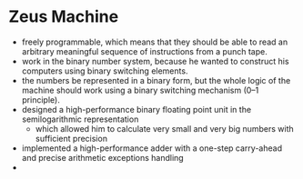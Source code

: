 # Zeus Machine

- freely programmable, which means that they should be able to read an arbitrary meaningful sequence of instructions from a punch tape.
- work in the binary number system, because he wanted to construct his computers using binary switching elements.
- the numbers be represented in a binary form, but the whole logic of the machine should work using a binary switching mechanism (0–1 principle).
- designed a high-performance binary floating point unit in the semilogarithmic representation
  - which allowed him to calculate very small and very big numbers with sufficient precision
- implemented a high-performance adder with a one-step carry-ahead and precise arithmetic exceptions handling
- 
